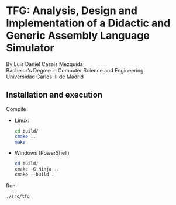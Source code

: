 # TFG: Analysis, Design and Implementation of a Didactic and Generic Assembly Language Simulator
By Luis Daniel Casais Mezquida  
Bachelor's Degree in Computer Science and Engineering  
Universidad Carlos III de Madrid





## Installation and execution

Compile
- Linux:
    ```bash
    cd build/
    cmake ..
    make
    ```
- Windows (PowerShell)
    ```powershell
    cd build/
    cmake -G Ninja ..
    cmake --build .
    ```

Run
```bash
./src/tfg
```
